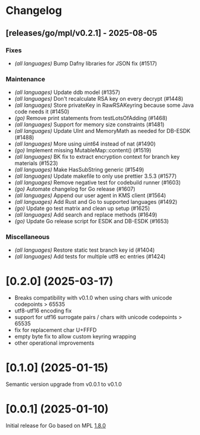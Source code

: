 # Changelog

## [releases/go/mpl/v0.2.1] - 2025-08-05

### Fixes

- *(all languages)* Bump Dafny libraries for JSON fix (#1517)

### Maintenance

- *(all languages)* Update ddb model (#1357)
- *(all languages)* Don't recalculate RSA key on every decrypt (#1448)
- *(all languages)* Store privateKey in RawRSAKeyring because some Java code needs it (#1450)
- *(go)* Remove print statements from testLotsOfAdding (#1468)
- *(all languages)* Support for memory size constraints (#1481)
- *(all languages)* Update UInt and MemoryMath as needed for DB-ESDK (#1488)
- *(all languages)* More using uint64 instead of nat (#1490)
- *(go)* Implement missing MutableMap::content() (#1519)
- *(all languages)* BK fix to extract encryption context for branch key materials (#1523)
- *(all languages)* Make HasSubString generic (#1549)
- *(all languages)* Update makefile to only use prettier 3.5.3  (#1577)
- *(all languages)* Remove negative test for codebuild runner (#1603)
- *(go)* Automate changelog for Go release  (#1607)
- *(all languages)* Append our user agent in KMS client (#1564)
- *(all languages)* Add Rust and Go to supported languages  (#1492)
- *(go)* Update go test matrix and clean up setup  (#1625)
- *(all languages)* Add search and replace methods (#1649)
- *(go)* Update Go release script for ESDK and DB-ESDK (#1653)

### Miscellaneous

- *(all languages)* Restore static test branch key id (#1404)
- *(all languages)* Add tests for multiple utf8 ec entries (#1424)
# [0.2.0] (2025-03-17)

- Breaks compatibility with v0.1.0 when using chars with unicode codepoints > 65535
- utf8-utf16 encoding fix
- support for utf16 surrogate pairs / chars with unicode codepoints > 65535
- fix for replacement char U+FFFD
- empty byte fix to allow custom keyring wrapping
- other operational improvements

# [0.1.0] (2025-01-15)

Semantic version upgrade from v0.0.1 to v0.1.0

# [0.0.1] (2025-01-10)

Initial release for Go based on MPL [1.8.0](../../../CHANGELOG.md)
